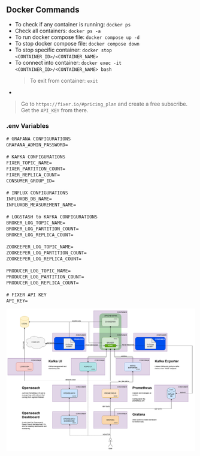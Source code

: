 ## Docker Commands
- To check if any container is running: `docker ps`
- Check all containers: `docker ps -a`
- To run docker compose file: `docker compose up -d`
- To stop docker compose file: `docker compose down`
- To stop specific container: `docker stop <CONTAINER_ID>/<CONTAINER_NAME>`
- To connect into container: `docker exec -it <CONTAINER_ID>/<CONTAINER_NAME> bash`
    > To exit from container: `exit`
- 

> Go to `https://fixer.io/#pricing_plan` and create a free subscribe. Get the `API_KEY` from there.

### .env Variables
```
# GRAFANA CONFIGURATIONS
GRAFANA_ADMIN_PASSWORD=

# KAFKA CONFIGURATIONS
FIXER_TOPIC_NAME=
FIXER_PARTITION_COUNT=
FIXER_REPLICA_COUNT=
CONSUMER_GROUP_ID=

# INFLUX CONFIGURATIONS
INFLUXDB_DB_NAME=
INFLUXDB_MEASUREMENT_NAME=

# LOGSTASH to KAFKA CONFIGURATIONS
BROKER_LOG_TOPIC_NAME=
BROKER_LOG_PARTITION_COUNT=
BROKER_LOG_REPLICA_COUNT=

ZOOKEEPER_LOG_TOPIC_NAME=
ZOOKEEPER_LOG_PARTITION_COUNT=
ZOOKEEPER_LOG_REPLICA_COUNT=

PRODUCER_LOG_TOPIC_NAME=
PRODUCER_LOG_PARTITION_COUNT=
PRODUCER_LOG_REPLICA_COUNT=

# FIXER API KEY
API_KEY=
```

![plot](./Oylesine.drawio.png)